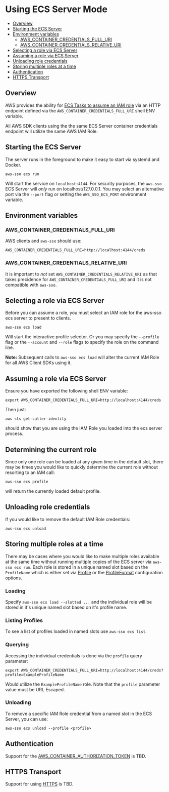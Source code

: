 # Using ECS Server Mode

 * [Overview](#overview)
 * [Starting the ECS Server](#starting-the-ecs-server)
 * [Environment variables](#environment-variables)
   * [AWS\_CONTAINER\_CREDENTIALS\_FULL\_URI](#aws-container-credentials-full-uri)
   * [AWS\_CONTAINER\_CREDENTIALS\_RELATIVE\_URI](#aws-container-credentials-relative-uri)
 * [Selecting a role via ECS Server](#selecting-a-role-via-ecs-server)
 * [Assuming a role via ECS Server](#assuming-a-role-via-ecs-server)
 * [Unloading role credentials](#unloading-role-credentials)
 * [Storing multiple roles at a time](#storing-multiple-roles-at-a-time)
 * [Authentication](#authentication)
 * [HTTPS Transport](#https-transport)

## Overview

AWS provides the ability for [ECS Tasks to assume an IAM role](
https://docs.aws.amazon.com/AmazonECS/latest/developerguide/task-iam-roles.html)
via an HTTP endpoint defined via the `AWS_CONTAINER_CREDENTIALS_FULL_URI` shell ENV variable.

All AWS SDK clients using the the same ECS Server container credentials endpoint
will utilize the same AWS IAM Role.

## Starting the ECS Server

The server runs in the foreground to make it easy to start via systemd and Docker.

`aws-sso ecs run`

Will start the service on `localhost:4144`.   For security purposes, the `aws-sso` ECS Server
will _only_ run on localhost/127.0.0.1.  You may select an alternative port via the `--port` flag
or setting the `AWS_SSO_ECS_PORT` environment variable.

## Environment variables

### AWS\_CONTAINER\_CREDENTIALS\_FULL\_URI

AWS clients and `aws-sso` should use:

`AWS_CONTAINER_CREDENTIALS_FULL_URI=http://localhost:4144/creds`

### AWS\_CONTAINER\_CREDENTIALS\_RELATIVE\_URI

It is important to _not_ set `AWS_CONTAINER_CREDENTIALS_RELATIVE_URI`
as that takes precidence for `AWS_CONTAINER_CREDENTIALS_FULL_URI` and it is not compatible
with `aws-sso`.

## Selecting a role via ECS Server

Before you can assume a role, you must select an IAM role for the aws-sso ecs
server to present to clients.

`aws-sso ecs load`

Will start the interactive profile selector.  Or you may specify the `--profile` flag or the
`--account` and `--role` flags to specify the role on the command line.

**Note:** Subsequent calls to `aws-sso ecs load` will alter the current IAM Role
for all AWS Client SDKs using it.

## Assuming a role via ECS Server

Ensure you have exported the following shell ENV variable:

`export AWS_CONTAINER_CREDENTIALS_FULL_URI=http://localhost:4144/creds`

Then just:

`aws sts get-caller-identity`

should show that you are using the IAM Role you loaded into the ecs server process.

## Determining the current role

Since only one role can be loaded at any given time in the default slot, there may be times
you would like to quickly determine the current role without resorting to an IAM call:

`aws-sso ecs profile`

will return the currently loaded default profile.

## Unloading role credentials

If you would like to remove the default IAM Role credentials:

`aws-sso ecs unload`

## Storing multiple roles at a time

There may be cases where you would like to make multiple roles available at the same time without
running multiple copies of the ECS server via `aws-sso ecs run`.  Each role is stored in a unique
named slot based on the `ProfileName` which is either set via [Profile](config.md#Profile) or the
[ProfileFormat](config.md#ProfileFormat) configuration options.

### Loading

Specify `aws-sso ecs load --slotted ...` and the individual role will be stored in
it's unique named slot based on it's profile name.

### Listing Profiles

To see a list of profiles loaded in named slots use `aws-sso ecs list`.

### Querying

Accessing the individual credentials is done via the `profile` query parameter:

`export AWS_CONTAINER_CREDENTIALS_FULL_URI=http://localhost:4144/creds?profile=ExampleProfileName`

Would utilize the `ExampleProfileName` role.  Note that the `profile` parameter value must be URL Escaped.

### Unloading

To remove a specific IAM Role credential from a named slot in the ECS Server, you can use:

`aws-sso ecs unload --profile <profile>`

## Authentication

Support for the [AWS\_CONTAINER\_AUTHORIZATION\_TOKEN](https://github.com/synfinatic/aws-sso-cli/issues/516) is TBD.

## HTTPS Transport

Support for using [HTTPS](https://github.com/synfinatic/aws-sso-cli/issues/518) is TBD.
